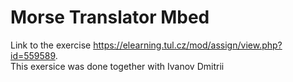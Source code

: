 # Morse Translator Mbed
Link to the exercise https://elearning.tul.cz/mod/assign/view.php?id=559589.    
This exersice was done together with Ivanov Dmitrii
